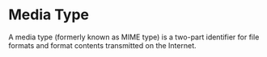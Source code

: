 # Media Type

A media type (formerly known as MIME type) is a two-part identifier for file formats and format contents transmitted on the Internet.
